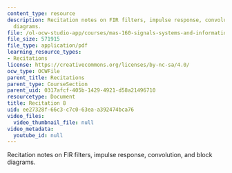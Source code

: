 ```yaml
---
content_type: resource
description: Recitation notes on FIR filters, impulse response, convolution, and block
  diagrams.
file: /ol-ocw-studio-app/courses/mas-160-signals-systems-and-information-for-media-technology-fall-2007/ee27328f66c3c7c063eaa392474bca76_rec8.pdf
file_size: 571915
file_type: application/pdf
learning_resource_types:
- Recitations
license: https://creativecommons.org/licenses/by-nc-sa/4.0/
ocw_type: OCWFile
parent_title: Recitations
parent_type: CourseSection
parent_uid: 0317afcf-405b-1429-4921-d58a21496710
resourcetype: Document
title: Recitation 8
uid: ee27328f-66c3-c7c0-63ea-a392474bca76
video_files:
  video_thumbnail_file: null
video_metadata:
  youtube_id: null
---
```

Recitation notes on FIR filters, impulse response, convolution, and block diagrams.